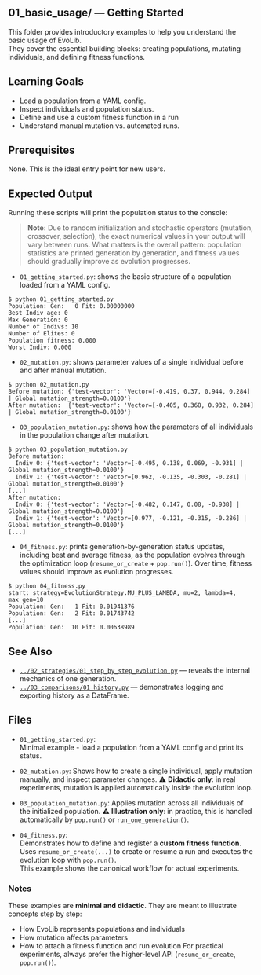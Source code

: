 ## 01_basic_usage/ — Getting Started

This folder provides introductory examples to help you understand the basic usage of EvoLib.  
They cover the essential building blocks: creating populations, mutating individuals, and defining fitness functions.

## Learning Goals
- Load a population from a YAML config.
- Inspect individuals and population status.
- Define and use a custom fitness function in a run
- Understand manual mutation vs. automated runs.

## Prerequisites
None. This is the ideal entry point for new users.

## Expected Output

Running these scripts will print the population status to the console:

> **Note:** Due to random initialization and stochastic operators (mutation, crossover, selection),
> the exact numerical values in your output will vary between runs.
> What matters is the overall pattern: population statistics are printed generation by generation,
> and fitness values should gradually improve as evolution progresses.

- `01_getting_started.py`: shows the basic structure of a population loaded from a YAML config.

```
$ python 01_getting_started.py
Population: Gen:   0 Fit: 0.00000000
Best Indiv age: 0
Max Generation: 0
Number of Indivs: 10
Number of Elites: 0
Population fitness: 0.000
Worst Indiv: 0.000
```

- `02_mutation.py`: shows parameter values of a single individual before and after manual mutation.

```
$ python 02_mutation.py 
Before mutation: {'test-vector': 'Vector=[-0.419, 0.37, 0.944, 0.284] | Global mutation_strength=0.0100'}
After mutation:  {'test-vector': 'Vector=[-0.405, 0.368, 0.932, 0.284] | Global mutation_strength=0.0100'}
```

- `03_population_mutation.py`: shows how the parameters of all individuals in the population change after mutation.

```
$ python 03_population_mutation.py
Before mutation:
  Indiv 0: {'test-vector': 'Vector=[-0.495, 0.138, 0.069, -0.931] | Global mutation_strength=0.0100'}
  Indiv 1: {'test-vector': 'Vector=[0.962, -0.135, -0.303, -0.281] | Global mutation_strength=0.0100'}
[...]
After mutation:
  Indiv 0: {'test-vector': 'Vector=[-0.482, 0.147, 0.08, -0.938] | Global mutation_strength=0.0100'}
  Indiv 1: {'test-vector': 'Vector=[0.977, -0.121, -0.315, -0.286] | Global mutation_strength=0.0100'}
[...]
```

- `04_fitness.py`: prints generation-by-generation status updates, including best and average fitness, as the population evolves through the optimization loop (`resume_or_create` + `pop.run()`). Over time, fitness values should improve as evolution progresses.

```
$ python 04_fitness.py 
start: strategy=EvolutionStrategy.MU_PLUS_LAMBDA, mu=2, lambda=4, max_gen=10
Population: Gen:   1 Fit: 0.01941376
Population: Gen:   2 Fit: 0.01743742
[...]
Population: Gen:  10 Fit: 0.00638989
```

## See Also
- [`../02_strategies/01_step_by_step_evolution.py`](../02_strategies/01_step_by_step_evolution.py) — reveals the internal mechanics of one generation.
- [`../03_comparisons/01_history.py`](../03_comparisons/01_history.py) — demonstrates logging and exporting history as a DataFrame.

## Files
- `01_getting_started.py`:  
  Minimal example - load a population from a YAML config and print its status.  

- `02_mutation.py`:
  Shows how to create a single individual, apply mutation manually, and inspect parameter changes.
  ⚠️ **Didactic only**: in real experiments, mutation is applied automatically inside the evolution loop.

- `03_population_mutation.py`:
  Applies mutation across all individuals of the initialized population.
  ⚠️ **Illustration only**: in practice, this is handled automatically by `pop.run()` or `run_one_generation()`.

- `04_fitness.py`:  
  Demonstrates how to define and register a **custom fitness function**.  
  Uses `resume_or_create(...)` to create or resume a run and executes the evolution loop with `pop.run()`.  
  This example shows the canonical workflow for actual experiments.


### Notes
These examples are **minimal and didactic**.
They are meant to illustrate concepts step by step:
- How EvoLib represents populations and individuals
- How mutation affects parameters
- How to attach a fitness function and run evolution
For practical experiments, always prefer the higher-level API (`resume_or_create`, `pop.run()`).
